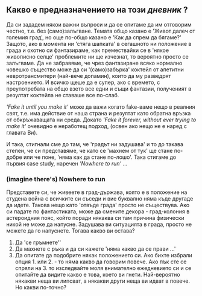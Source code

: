 ## Какво е предназначението на този _дневник_ ?
Да си зададем някои важни въпроси и да се опитаме да им отговорим честно, т.е. без (само)залъгване.
Темата общо казано е 'Живот далеч от големия град', но още по-общо казано е 'Как да спрем да бягаме?'
Защото, ако в момента ни 'стяга шапката' в сегашното ни положение в града и охотно си фантазираме, как
премествайки се в 'някое живописно селце' проблемите ни ще изчезнат, то вероятно просто се залъгваме.
Да не забравяме, че чрез фантазиране всяко нормално човешко същество може да си '(само)забърка'
коктейл от апетитни невротрансмитери (най-вече допамин), които да му разведрят настроението.
И всичко щеше да е супер, ако с времето, с преупотребата на общо взето все едни и същи фантазии,
полученият в резултат коктейла не ставаше все по-слаб.

_'Fake it until you make it'_ може да важи когато fake-ваме нещо в реалния свят, т.е. има действие от
наша страна и резултат като обратна връзка от обкръжаващата ни среда. Докато _'Fake it forever,
without ever trying to make it'_ очевидно е неработещ подход, (освен ако нещо не е наред с главата Ви).

И така, стигнали сме до там, че 'градът ни задушава' и то до такава степен, че си представяме, че като
се 'махнем от тук' ще стане по-добре или че поне, 'няма как да стане по-лошо'.
Така стигаме до първия case study, наречен _'Nowhere to run'_ ...

### (imagine there's) Nowhere to run
Представете си, че живеете в град-държава, която е в положение на  студена война с всичките си съседи и
вие буквално няма къде другаде да идете. Такова нещо като 'отвъде града' просто не съществува.
Ако си падате по фантастиката, може да смените декора - град-колония в астероидния пояс, който поради
някаква си там причина физически никой не може да напусне. Задушава ви ситуацията в града, просто не
можете да го напуснете. Тогава какво ви остава?
1. Да 'се гръмнете''
1. Да махнете с ръка и да си кажете 'няма какво да се прави ...'
1. Да опитате да подобрите някак положението си.
Ако бихте избрали опция 1. или 2. - то няма какво да говорим повече. Ако пък сте се спряли на 3.
то изследвайте моля внимателно ежедневието си и се опитайте да видите какво е това, което ви гнети.
Най-вероятно някакви неща ви липсват, а някакви други неща ви идват в повече. Но какви по-точно?
